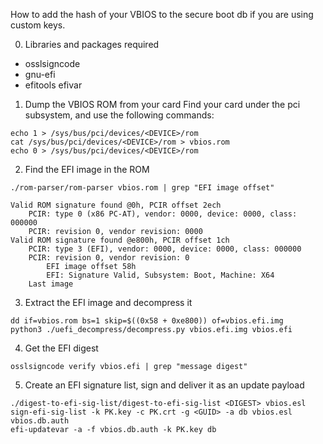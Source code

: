 How to add the hash of your VBIOS to the secure boot db if you are using custom keys.

0. Libraries and packages required
* osslsigncode
* gnu-efi
* efitools efivar

1. Dump the VBIOS ROM from your card
Find your card under the pci subsystem, and use the following commands:
```
echo 1 > /sys/bus/pci/devices/<DEVICE>/rom
cat /sys/bus/pci/devices/<DEVICE>/rom > vbios.rom
echo 0 > /sys/bus/pci/devices/<DEVICE>/rom
```

2. Find the EFI image in the ROM
```
./rom-parser/rom-parser vbios.rom | grep "EFI image offset"
```


```
Valid ROM signature found @0h, PCIR offset 2ech
	PCIR: type 0 (x86 PC-AT), vendor: 0000, device: 0000, class: 000000
	PCIR: revision 0, vendor revision: 0000
Valid ROM signature found @e800h, PCIR offset 1ch
	PCIR: type 3 (EFI), vendor: 0000, device: 0000, class: 000000
	PCIR: revision 0, vendor revision: 0
		EFI image offset 58h
		EFI: Signature Valid, Subsystem: Boot, Machine: X64
	Last image
```

3. Extract the EFI image and decompress it
```
dd if=vbios.rom bs=1 skip=$((0x58 + 0xe800)) of=vbios.efi.img
python3 ./uefi_decompress/decompress.py vbios.efi.img vbios.efi
```

4. Get the EFI digest
```
osslsigncode verify vbios.efi | grep "message digest"
```

5. Create an EFI signature list, sign and deliver it as an update payload
```
./digest-to-efi-sig-list/digest-to-efi-sig-list <DIGEST> vbios.esl
sign-efi-sig-list -k PK.key -c PK.crt -g <GUID> -a db vbios.esl vbios.db.auth
efi-updatevar -a -f vbios.db.auth -k PK.key db
```
